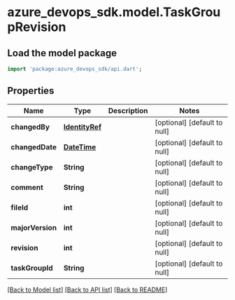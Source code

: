 # azure_devops_sdk.model.TaskGroupRevision

## Load the model package
```dart
import 'package:azure_devops_sdk/api.dart';
```

## Properties
Name | Type | Description | Notes
------------ | ------------- | ------------- | -------------
**changedBy** | [**IdentityRef**](IdentityRef.md) |  | [optional] [default to null]
**changedDate** | [**DateTime**](DateTime.md) |  | [optional] [default to null]
**changeType** | **String** |  | [optional] [default to null]
**comment** | **String** |  | [optional] [default to null]
**fileId** | **int** |  | [optional] [default to null]
**majorVersion** | **int** |  | [optional] [default to null]
**revision** | **int** |  | [optional] [default to null]
**taskGroupId** | **String** |  | [optional] [default to null]

[[Back to Model list]](../README.md#documentation-for-models) [[Back to API list]](../README.md#documentation-for-api-endpoints) [[Back to README]](../README.md)


